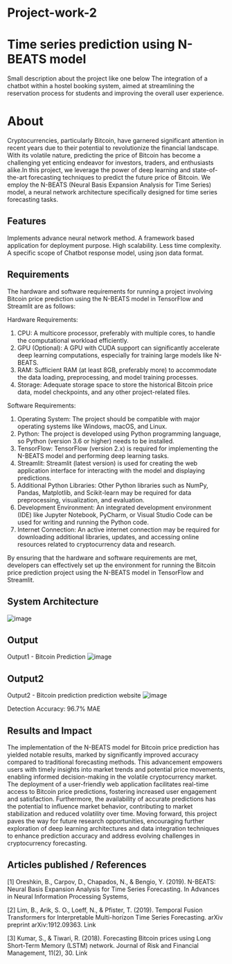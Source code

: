 # Project-work-2
# Time series prediction using N-BEATS model
Small description about the project like one below The integration of a chatbot within a hostel booking system, aimed at streamlining the reservation process for students and improving the overall user experience.

# About
Cryptocurrencies, particularly Bitcoin, have garnered significant attention in recent years due to their potential to revolutionize the financial landscape. With its volatile nature, predicting the price of Bitcoin has become a challenging yet enticing endeavor for investors, traders, and enthusiasts alike.In this project, we leverage the power of deep learning and state-of-the-art forecasting techniques to predict the future price of Bitcoin. We employ the N-BEATS (Neural Basis Expansion Analysis for Time Series) model, a neural network architecture specifically designed for time series forecasting tasks.
## Features
Implements advance neural network method.
A framework based application for deployment purpose.
High scalability.
Less time complexity.
A specific scope of Chatbot response model, using json data format.
## Requirements
The hardware and software requirements for running a project involving Bitcoin price prediction using the N-BEATS model in TensorFlow and Streamlit are as follows:

Hardware Requirements:
1. CPU: A multicore processor, preferably with multiple cores, to handle the computational workload efficiently.
2. GPU (Optional): A GPU with CUDA support can significantly accelerate deep learning computations, especially for training large models like N-BEATS.
3. RAM: Sufficient RAM (at least 8GB, preferably more) to accommodate the data loading, preprocessing, and model training processes.
4. Storage: Adequate storage space to store the historical Bitcoin price data, model checkpoints, and any other project-related files.

Software Requirements:
1. Operating System: The project should be compatible with major operating systems like Windows, macOS, and Linux.
2. Python: The project is developed using Python programming language, so Python (version 3.6 or higher) needs to be installed.
3. TensorFlow: TensorFlow (version 2.x) is required for implementing the N-BEATS model and performing deep learning tasks.
4. Streamlit: Streamlit (latest version) is used for creating the web application interface for interacting with the model and displaying predictions.
5. Additional Python Libraries: Other Python libraries such as NumPy, Pandas, Matplotlib, and Scikit-learn may be required for data preprocessing, visualization, and evaluation.
6. Development Environment: An integrated development environment (IDE) like Jupyter Notebook, PyCharm, or Visual Studio Code can be used for writing and running the Python code.
7. Internet Connection: An active internet connection may be required for downloading additional libraries, updates, and accessing online resources related to cryptocurrency data and research.

By ensuring that the hardware and software requirements are met, developers can effectively set up the environment for running the Bitcoin price prediction project using the N-BEATS model in TensorFlow and Streamlit.
## System Architecture

![image](https://github.com/Prasannakumar019/Project-work-2/assets/75235090/586d0401-6441-4299-8da5-f985299ca492)


## Output
Output1 - Bitcoin Prediction
![image](https://github.com/Prasannakumar019/Project-work-2/assets/75235090/fa0e1b88-7d20-4f54-941d-6478f1c4b2a4)


## Output2 
Output2 - Bitcoin prediction prediction website
![image](https://github.com/Prasannakumar019/Project-work-2/assets/75235090/ce8dfe16-0cf0-4d4b-9af2-ab140164877f)


Detection Accuracy: 96.7% MAE

## Results and Impact
The implementation of the N-BEATS model for Bitcoin price prediction has yielded notable results, marked by significantly improved accuracy compared to traditional forecasting methods. This advancement empowers users with timely insights into market trends and potential price movements, enabling informed decision-making in the volatile cryptocurrency market. The deployment of a user-friendly web application facilitates real-time access to Bitcoin price predictions, fostering increased user engagement and satisfaction. Furthermore, the availability of accurate predictions has the potential to influence market behavior, contributing to market stabilization and reduced volatility over time. Moving forward, this project paves the way for future research opportunities, encouraging further exploration of deep learning architectures and data integration techniques to enhance prediction accuracy and address evolving challenges in cryptocurrency forecasting.

## Articles published / References
[1]   Oreshkin, B., Carpov, D., Chapados, N., & Bengio, Y. (2019). N-BEATS: Neural Basis Expansion Analysis for Time Series Forecasting. In Advances in Neural Information Processing Systems, 

[2]    Lim, B., Arik, S. O., Loeff, N., & Pfister, T. (2019). Temporal Fusion Transformers for Interpretable Multi-horizon Time Series Forecasting. arXiv preprint arXiv:1912.09363. Link

[3]    Kumar, S., & Tiwari, R. (2018). Forecasting Bitcoin prices using Long Short-Term Memory (LSTM) network. Journal of Risk and Financial Management, 11(2), 30. Link
